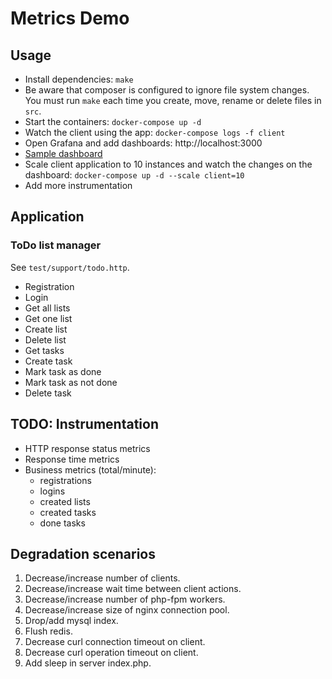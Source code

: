 # Metrics Demo

## Usage

- Install dependencies: `make`
- Be aware that composer is configured to ignore file system changes. You must run `make` each time you create, move, rename or delete files in `src`.
- Start the containers: `docker-compose up -d`
- Watch the client using the app: `docker-compose logs -f client`
- Open Grafana and add dashboards: http://localhost:3000
- [Sample dashboard](./docker/grafana/dashboards/API%20metrics-1550251129042.json)
- Scale client application to 10 instances and watch the changes on the dashboard: `docker-compose up -d --scale client=10`
- Add more instrumentation

## Application

### ToDo list manager

See `test/support/todo.http`.

- Registration
- Login
- Get all lists
- Get one list
- Create list
- Delete list
- Get tasks
- Create task
- Mark task as done
- Mark task as not done
- Delete task

## TODO: Instrumentation

- HTTP response status metrics
- Response time metrics
- Business metrics (total/minute):
    - registrations
    - logins
    - created lists
    - created tasks
    - done tasks
    
## Degradation scenarios

1. Decrease/increase number of clients.
2. Decrease/increase wait time between client actions.
3. Decrease/increase number of php-fpm workers.
4. Decrease/increase size of nginx connection pool.
5. Drop/add mysql index.
6. Flush redis.
7. Decrease curl connection timeout on client.
8. Decrease curl operation timeout on client.
9. Add sleep in server index.php.
 
